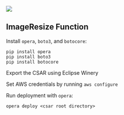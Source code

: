 ![](https://img.shields.io/badge/Status:-DEPRECATED-inactive)

## ImageResize Function

Install `opera`, `boto3`, and `botocore`:
```
pip install opera
pip install boto3
pip install botocore
```

Export the CSAR using Eclipse Winery

Set AWS credentials by running `aws configure`

Run deployment with `opera`:
```
opera deploy <csar root directory>
```

